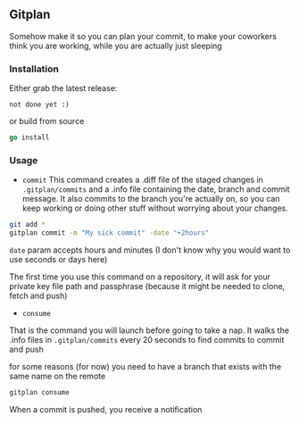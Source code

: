 ## Gitplan
Somehow make it so you can plan your commit, to make your coworkers think you are working, while you are actually just sleeping


### Installation

Either grab the latest release:

```
not done yet :)
```

or build from source
```go
go install
```

### Usage

* `commit`
This command creates a .diff file of the staged changes in `.gitplan/commits` and a .info file containing the date, branch and commit message. It also commits to the branch you're actually on, so you can keep working or doing other stuff without worrying about your changes.

```sh
git add *
gitplan commit -m "My sick commit" -date "+2hours"
```
`date` param accepts hours and minutes (I don't know why you would want to use seconds or days here)

The first time you use this command on a repository, it will ask for your private key file path and passphrase (because it might be needed to clone, fetch and push)

* `consume`

That is the command you will launch before going to take a nap. It walks the .info files in `.gitplan/commits` every 20 seconds to find commits to commit and push

for some reasons (for now) you need to have a branch that exists with the same name on the remote 
```sh
gitplan consume
```

When a commit is pushed, you receive a notification